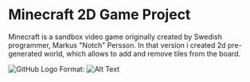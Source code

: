 # Minecraft 2D Game Project 
Minecraft is a sandbox video game originally created by
Swedish programmer, Markus "Notch" Persson.
In that version i created 2d pre-generated world, which allows to add and remove tiles from the board.

![GitHub Logo](/img/soil.png)
Format: ![Alt Text](url)
